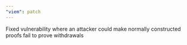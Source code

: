 ```yaml
---
"viem": patch
---
```


Fixed vulnerability where an attacker could make normally constructed proofs fail to prove withdrawals
